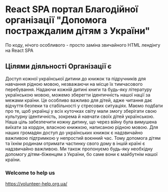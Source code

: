 # React SPA портал Благодійної організації "Допомога постраждалим дітям з України"

По коду, нічого особливого - просто заміна звичайного HTML лендінгу на React SPA

## Цілями діяльності Організації є

Доступ кожної української дитини до книжок та підручників для навчання рідною мовою, незважаючи на місце їх тимчасового перебування. Надаючи кожній дитині книги та будь-яку літературу українською мовою, можемо зберегти ідентичність нашої нації за межами країни. Це особливо важливо для дітей, адже читання дає відчуття безпеки та стабільності у стресових ситуаціях. Маємо подбати про те, щоб українці у всіх куточках світу мали змогу зберігати свою культурну ідентичність, зокрема й навчати своїх дітей українською. Наша ціль забезпечити кожну дитину, що через війну була вимушена виїхати за кордон, власною книжкою, написаною рідною мовою. Для наших громадян доступ до українських книжок є надзвичайно важливою підтримкою у непростий воєнний час. Тому допомога дітям та їхнім родинам отримати частинку свого дому в іншій країні є надзвичайно важливою. Ми також пропонуємо будь-яку необхідну допомогу дітям-біженцям з України, бо саме вони є майбутнім нашої країни.

### Welcome to help us

https://volunteer-help.org.ua/
